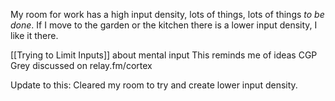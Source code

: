 My room for work has a high input density, lots of things, lots of things *to be done*.
If I move to the garden or the kitchen there is a lower input density, I like it there. 

[[Trying to Limit Inputs]] about mental input
This reminds me of ideas CGP Grey discussed on relay.fm/cortex

Update to this: Cleared my room to try and create lower input density.
